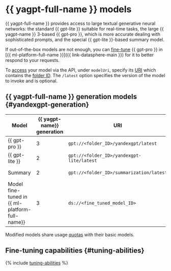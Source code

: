 # {{ yagpt-full-name }} models

{{ yagpt-full-name }} provides access to large textual generative neural networks: the standard {{ gpt-lite }} suitable for real-time tasks, the large {{ yagpt-name }} 3-based {{ gpt-pro }}, which is more accurate dealing with sophisticated prompts, and the special {{ gpt-lite }}-based summary model.

If out-of-the-box models are not enough, you can [fine-tune](../../tutorials/yagpt-tuning) {{ gpt-pro }} in [{{ ml-platform-full-name }}]({{ link-datasphere-main }}) for it to better respond to your requests.

To [access](../../operations/yandexgpt/create-prompt.md) your model via the API, under `modelUri`, specify its [URI](https://en.wikipedia.org/wiki/URI) which contains the [folder ID](../../../resource-manager/operations/folder/get-id.md). The `/latest` option specifies the version of the model to invoke and is optional.

## {{ yagpt-full-name }} generation models {#yandexgpt-generation}

| Model | {{ yagpt-name}} generation | URI | Operation mode |
|---|---|---|---|
| {{ gpt-pro }} | 3 | `gpt://<folder_ID>/yandexgpt/latest` | [Asynchronous, synchronous](../index.md#working-mode) |
| {{ gpt-lite }} | 2 | `gpt://<folder_ID>/yandexgpt-lite/latest` | Asynchronous, synchronous |
| Summary | 2 | `gpt://<folder_ID>/summarization/latest` | Asynchronous, synchronous |
| Model fine-tuned in {{ ml-platform-full-name}} | 3 | `ds://<fine_tuned_model_ID>` | Synchronous |

Modified models share usage [quotas](../limits.md#quotas) with their basic models.

## Fine-tuning capabilities {#tuning-abilities}

{% include [tuning-abilities](../../../_includes/foundation-models/yandexgpt/tuning-abilities.md) %}
